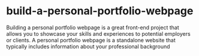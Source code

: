 # build-a-personal-portfolio-webpage
Building a personal portfolio webpage is a great front-end project that allows you to showcase your skills and experiences to potential employers or clients. A personal portfolio webpage is a standalone website that typically includes information about your professional background
